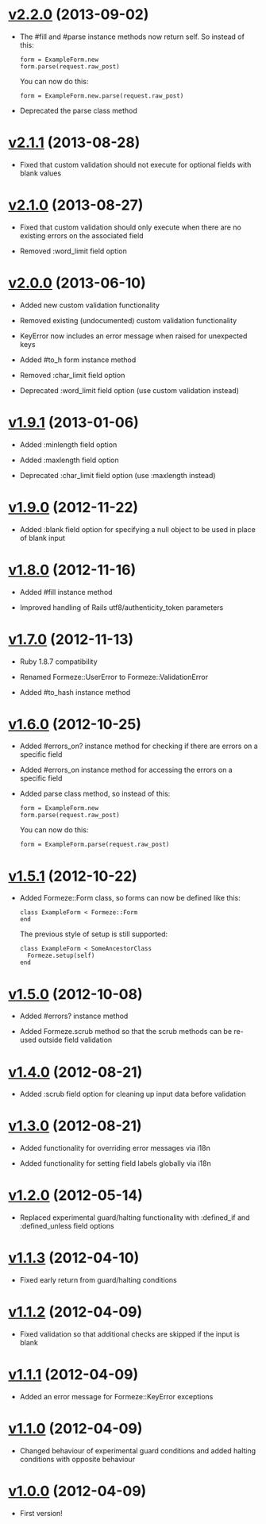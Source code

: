 # [v2.2.0](https://github.com/timcraft/formeze/tree/v2.2.0) (2013-09-02)

  * The #fill and #parse instance methods now return self. So instead of this:

        form = ExampleForm.new
        form.parse(request.raw_post)

    You can now do this:

        form = ExampleForm.new.parse(request.raw_post)

  * Deprecated the parse class method

# [v2.1.1](https://github.com/timcraft/formeze/tree/v2.1.1) (2013-08-28)

  * Fixed that custom validation should not execute for optional fields
    with blank values

# [v2.1.0](https://github.com/timcraft/formeze/tree/v2.1.0) (2013-08-27)

  * Fixed that custom validation should only execute when there are no
    existing errors on the associated field

  * Removed :word_limit field option

# [v2.0.0](https://github.com/timcraft/formeze/tree/v2.0.0) (2013-06-10)

  * Added new custom validation functionality

  * Removed existing (undocumented) custom validation functionality

  * KeyError now includes an error message when raised for unexpected keys

  * Added #to_h form instance method

  * Removed :char_limit field option

  * Deprecated :word_limit field option (use custom validation instead)

# [v1.9.1](https://github.com/timcraft/formeze/tree/v1.9.1) (2013-01-06)

  * Added :minlength field option

  * Added :maxlength field option

  * Deprecated :char_limit field option (use :maxlength instead)

# [v1.9.0](https://github.com/timcraft/formeze/tree/v1.9.0) (2012-11-22)

  * Added :blank field option for specifying a null object to be used in place of blank input

# [v1.8.0](https://github.com/timcraft/formeze/tree/v1.8.0) (2012-11-16)

  * Added #fill instance method

  * Improved handling of Rails utf8/authenticity_token parameters

# [v1.7.0](https://github.com/timcraft/formeze/tree/v1.7.0) (2012-11-13)

  * Ruby 1.8.7 compatibility

  * Renamed Formeze::UserError to Formeze::ValidationError

  * Added #to_hash instance method

# [v1.6.0](https://github.com/timcraft/formeze/tree/v1.6.0) (2012-10-25)

  * Added #errors_on? instance method for checking if there are errors on a specific field

  * Added #errors_on instance method for accessing the errors on a specific field

  * Added parse class method, so instead of this:

        form = ExampleForm.new
        form.parse(request.raw_post)

    You can now do this:

        form = ExampleForm.parse(request.raw_post)

# [v1.5.1](https://github.com/timcraft/formeze/tree/v1.5.1) (2012-10-22)

  * Added Formeze::Form class, so forms can now be defined like this:

        class ExampleForm < Formeze::Form
        end

    The previous style of setup is still supported:

        class ExampleForm < SomeAncestorClass
          Formeze.setup(self)
        end

# [v1.5.0](https://github.com/timcraft/formeze/tree/v1.5.0) (2012-10-08)

  * Added #errors? instance method

  * Added Formeze.scrub method so that the scrub methods can be re-used outside field validation

# [v1.4.0](https://github.com/timcraft/formeze/tree/v1.4.0) (2012-08-21)

  * Added :scrub field option for cleaning up input data before validation

# [v1.3.0](https://github.com/timcraft/formeze/tree/v1.3.0) (2012-08-21)

  * Added functionality for overriding error messages via i18n

  * Added functionality for setting field labels globally via i18n

# [v1.2.0](https://github.com/timcraft/formeze/tree/v1.2.0) (2012-05-14)

  * Replaced experimental guard/halting functionality with :defined_if and :defined_unless field options

# [v1.1.3](https://github.com/timcraft/formeze/tree/v1.1.3) (2012-04-10)

  * Fixed early return from guard/halting conditions

# [v1.1.2](https://github.com/timcraft/formeze/tree/v1.1.2) (2012-04-09)

  * Fixed validation so that additional checks are skipped if the input is blank

# [v1.1.1](https://github.com/timcraft/formeze/tree/v1.1.1) (2012-04-09)

  * Added an error message for Formeze::KeyError exceptions

# [v1.1.0](https://github.com/timcraft/formeze/tree/v1.1.0) (2012-04-09)

  * Changed behaviour of experimental guard conditions and added halting conditions with opposite behaviour

# [v1.0.0](https://github.com/timcraft/formeze/tree/v1.0.0) (2012-04-09)

  * First version!
